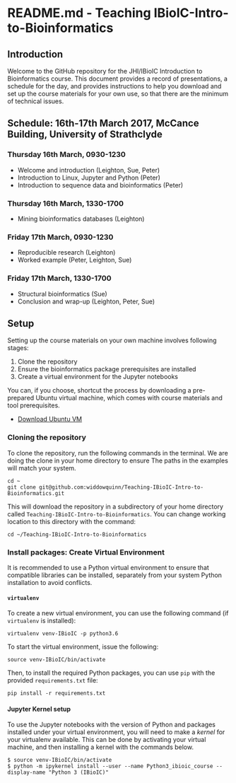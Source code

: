# README.md - Teaching IBioIC-Intro-to-Bioinformatics

## Introduction

Welcome to the GitHub repository for the JHI/IBioIC Introduction to Bioinformatics course. This document provides a record of presentations, a schedule for the day, and provides instructions to help you download and set up the course materials for your own use, so that there are the minimum of technical issues.

## Schedule: 16th-17th March 2017, McCance Building, University of Strathclyde

### Thursday 16th March, 0930-1230

* Welcome and introduction (Leighton, Sue, Peter)
* Introduction to Linux, Jupyter and Python (Peter)
* Introduction to sequence data and bioinformatics (Peter)

### Thursday 16th March, 1330-1700

* Mining bioinformatics databases (Leighton)

### Friday 17th March, 0930-1230

* Reproducible research (Leighton)
* Worked example (Peter, Leighton, Sue)

### Friday 17th March, 1330-1700

* Structural bioinformatics (Sue)
* Conclusion and wrap-up (Leighton, Peter, Sue)


## Setup

Setting up the course materials on your own machine involves following stages:

1. Clone the repository
2. Ensure the bioinformatics package prerequisites are installed
3. Create a virtual environment for the Jupyter notebooks

You can, if you choose, shortcut the process by downloading a pre-prepared Ubuntu virtual machine, which comes with course materials and tool prerequisites.

* [Download Ubuntu VM]()

### Cloning the repository

To clone the repository, run the following commands in the terminal. We are doing the clone in your home directory to ensure The paths in the examples will match your system.

```
cd ~
git clone git@github.com:widdowquinn/Teaching-IBioIC-Intro-to-Bioinformatics.git
```

This will download the repository in a subdirectory of your home directory called `Teaching-IBioIC-Intro-to-Bioinformatics`. You can change working location to this directory with the command:

`cd ~/Teaching-IBioIC-Intro-to-Bioinformatics`

### Install packages: Create Virtual Environment

It is recommended to use a Python virtual environment to ensure that compatible libraries can be installed, separately from your system Python installation to avoid conflicts.

#### `virtualenv`

To create a new virtual environment, you can use the following command (if `virtualenv` is installed):

```
virtualenv venv-IBioIC -p python3.6
```

To start the virtual environment, issue the following:

```
source venv-IBioIC/bin/activate
```

Then, to install the required Python packages, you can use `pip` with the provided `requirements.txt` file:

```
pip install -r requirements.txt
```


#### Jupyter Kernel setup

To use the Jupyter notebooks with the version of Python and packages installed under your virtual environment, you will need to make a *kernel* for your virtualenv available. This can be done by activating your virtual machine, and then installing a kernel with the commands below.

```
$ source venv-IBioIC/bin/activate
$ python -m ipykernel install --user --name Python3_ibioic_course --display-name "Python 3 (IBioIC)"
```
